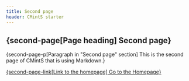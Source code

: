 ```yaml
---
title: Second page
header: CMintS starter
---
```


## {second-page[Page heading] Second page}

{second-page-p[Paragraph in "Second page" section] This is the second page of <fix>CMintS</fix> that is using <fix>Markdown</fix>.}

[{second-page-link[Link to the homepage] Go to the Homepage}](/)
